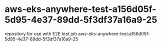 # aws-eks-anywhere-test-a156d05f-5d95-4e37-89dd-5f3df37a16a9-25
repository for use with E2E test job aws-eks-anywhere-test:a156d05f-5d95-4e37-89dd-5f3df37a16a9-25
